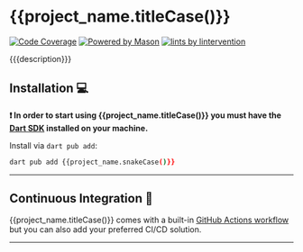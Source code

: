 # {{project_name.titleCase()}}

[![Code Coverage](./coverage.svg)](./test/)
[![Powered by Mason][mason_badge]][mason_link]
[![lints by lintervention][lintervention_badge]][lintervention_link]

{{{description}}}

## Installation 💻

**❗ In order to start using {{project_name.titleCase()}} you must have the [Dart SDK][dart_install_link] installed on your machine.**

Install via `dart pub add`:

```sh
dart pub add {{project_name.snakeCase()}}
```

---

## Continuous Integration 🤖

{{project_name.titleCase()}} comes with a built-in [GitHub Actions workflow][github_actions_link] but you can also add your preferred CI/CD solution.

---

[mason_link]: https://github.com/felangel/mason
[mason_badge]: https://img.shields.io/endpoint?url=https%3A%2F%2Ftinyurl.com%2Fmason-badge
[lintervention_link]: https://github.com/whynotmake-it/lintervention
[lintervention_badge]: https://img.shields.io/badge/lints_by-lintervention-3A5A40

[dart_install_link]: https://dart.dev/get-dart
[github_actions_link]: https://docs.github.com/en/actions/learn-github-actions

